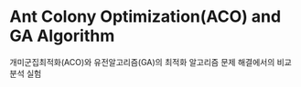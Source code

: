 # Ant Colony Optimization(ACO) and GA Algorithm
개미군집최적화(ACO)와 유전알고리즘(GA)의 최적화 알고리즘 문제 해결에서의 비교분석 실험
